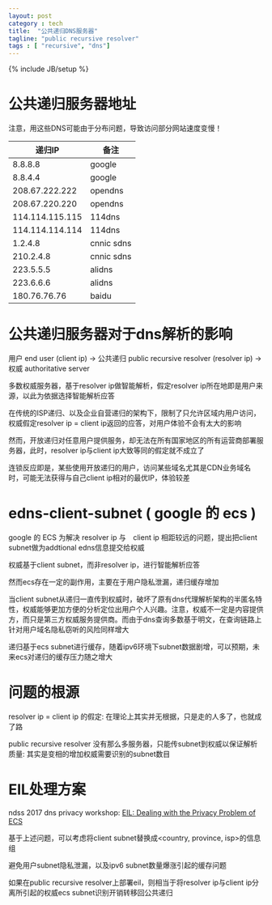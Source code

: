 ```yaml
---
layout: post
category : tech
title:  "公共递归DNS服务器"
tagline: "public recursive resolver"
tags : [ "recursive", "dns"]
---
```

{% include JB/setup %}

# 公共递归服务器地址

注意，用这些DNS可能由于分布问题，导致访问部分网站速度变慢！

| 递归IP | 备注 |
| ------ | ---- |
| 8.8.8.8 | google |
| 8.8.4.4 | google |
| 208.67.222.222 | opendns |
| 208.67.220.220 | opendns |
| 114.114.115.115 | 114dns |
| 114.114.114.114 | 114dns |
| 1.2.4.8 | cnnic sdns |
| 210.2.4.8 | cnnic sdns |
| 223.5.5.5 | alidns |
| 223.6.6.6 | alidns |
| 180.76.76.76 | baidu |

# 公共递归服务器对于dns解析的影响

用户 end user (client ip) -> 公共递归 public recursive resolver (resolver ip) -> 权威 authoritative server

多数权威服务器，基于resolver ip做智能解析，假定resolver ip所在地即是用户来源，以此为依据选择智能解析应答

在传统的ISP递归、以及企业自营递归的架构下，限制了只允许区域内用户访问，权威假定resolver ip = client ip返回的应答，对用户体验不会有太大的影响

然而，开放递归对任意用户提供服务，却无法在所有国家地区的所有运营商部署服务器，此时，resolver ip与client ip大致等同的假定就不成立了

连锁反应即是，某些使用开放递归的用户，访问某些域名尤其是CDN业务域名时，可能无法获得与自己client ip相对的最优IP，体验较差

# edns-client-subnet ( google 的 ecs )

google 的 ECS 为解决 resolver ip 与　client ip 相距较远的问题，提出把client subnet做为addtional edns信息提交给权威

权威基于client subnet，而非resolver ip，进行智能解析应答

然而ecs存在一定的副作用，主要在于用户隐私泄漏，递归缓存增加

当client subnet从递归一直传到权威时，破坏了原有dns代理解析架构的半匿名特性，权威能够更加方便的分析定位出用户个人兴趣。注意，权威不一定是内容提供方，而只是第三方权威服务提供商。而由于dns查询多数基于明文，在查询链路上针对用户域名隐私窃听的风险同样增大

递归基于ecs subnet进行缓存，随着ipv6环境下subnet数据剧增，可以预期，未来ecs对递归的缓存压力随之增大

# 问题的根源

resolver ip = client ip 的假定: 在理论上其实并无根据，只是走的人多了，也就成了路

public recursive resolver 没有那么多服务器，只能传subnet到权威以保证解析质量: 其实是变相的增加权威需要识别的subnet数目 

# EIL处理方案

ndss 2017 dns privacy workshop: [EIL: Dealing with the Privacy Problem of ECS](https://github.com/abbypan/dns_test_eil)

基于上述问题，可以考虑将client subnet替换成<country, province, isp>的信息组

避免用户subnet隐私泄漏，以及ipv6 subnet数量爆涨引起的缓存问题

如果在public recursive resolver上部署eil，则相当于将resolver ip与client ip分离所引起的权威ecs subnet识别开销转移回公共递归
